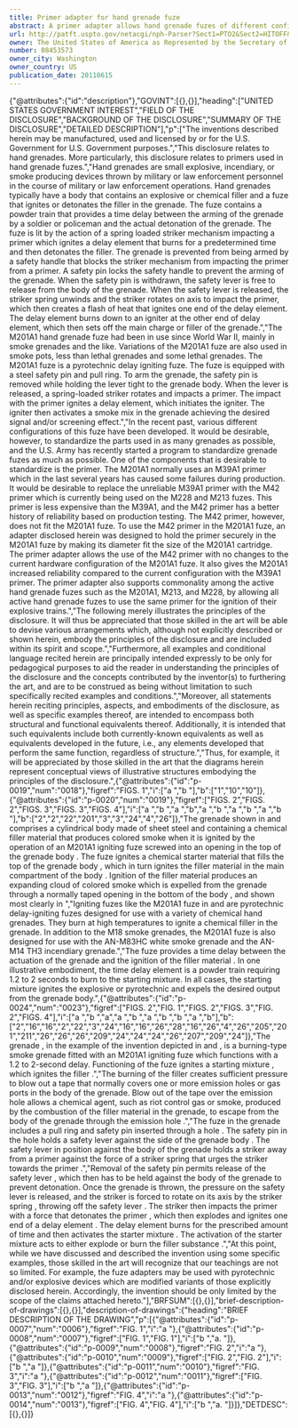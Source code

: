 ```yaml
---
title: Primer adapter for hand grenade fuze
abstract: A primer adapter allows hand grenade fuzes of different configurations to use the same primer for the ignition of their explosive trains.
url: http://patft.uspto.gov/netacgi/nph-Parser?Sect1=PTO2&Sect2=HITOFF&p=1&u=%2Fnetahtml%2FPTO%2Fsearch-adv.htm&r=1&f=G&l=50&d=PALL&S1=08453573&OS=08453573&RS=08453573
owner: The United States of America as Represented by the Secretary of the Army
number: 08453573
owner_city: Washington
owner_country: US
publication_date: 20110615
---
```


{"@attributes":{"id":"description"},"GOVINT":[{},{}],"heading":["UNITED STATES GOVERNMENT INTEREST","FIELD OF THE DISCLOSURE","BACKGROUND OF THE DISCLOSURE","SUMMARY OF THE DISCLOSURE","DETAILED DESCRIPTION"],"p":["The inventions described herein may be manufactured, used and licensed by or for the U.S. Government for U.S. Government purposes.","This disclosure relates to hand grenades. More particularly, this disclosure relates to primers used in hand grenade fuzes.","Hand grenades are small explosive, incendiary, or smoke producing devices thrown by military or law enforcement personnel in the course of military or law enforcement operations. Hand grenades typically have a body that contains an explosive or chemical filler and a fuze that ignites or detonates the filler in the grenade. The fuze contains a powder train that provides a time delay between the arming of the grenade by a soldier or policeman and the actual detonation of the grenade. The fuze is lit by the action of a spring loaded striker mechanism impacting a primer which ignites a delay element that burns for a predetermined time and then detonates the filler. The grenade is prevented from being armed by a safety handle that blocks the striker mechanism from impacting the primer from a primer. A safety pin locks the safety handle to prevent the arming of the grenade. When the safety pin is withdrawn, the safety lever is free to release from the body of the grenade. When the safety lever is released, the striker spring unwinds and the striker rotates on axis to impact the primer, which then creates a flash of heat that ignites one end of the delay element. The delay element burns down to an igniter at the other end of delay element, which then sets off the main charge or filler of the grenade.","The M201A1 hand grenade fuze had been in use since World War II, mainly in smoke grenades and the like. Variations of the M201A1 fuze are also used in smoke pots, less than lethal grenades and some lethal grenades. The M201A1 fuze is a pyrotechnic delay igniting fuze. The fuze is equipped with a steel safety pin and pull ring. To arm the grenade, the safety pin is removed while holding the lever tight to the grenade body. When the lever is released, a spring-loaded striker rotates and impacts a primer. The impact with the primer ignites a delay element, which initiates the igniter. The igniter then activates a smoke mix in the grenade achieving the desired signal and\/or screening effect.","In the recent past, various different configurations of this fuze have been developed. It would be desirable, however, to standardize the parts used in as many grenades as possible, and the U.S. Army has recently started a program to standardize grenade fuzes as much as possible. One of the components that is desirable to standardize is the primer. The M201A1 normally uses an M39A1 primer which in the last several years has caused some failures during production. It would be desirable to replace the unreliable M39A1 primer with the M42 primer which is currently being used on the M228 and M213 fuzes. This primer is less expensive than the M39A1, and the M42 primer has a better history of reliability based on production testing. The M42 primer, however, does not fit the M201A1 fuze. To use the M42 primer in the M201A1 fuze, an adapter disclosed herein was designed to hold the primer securely in the M201A1 fuze by making its diameter fit the size of the M201A1 cartridge. The primer adapter allows the use of the M42 primer with no changes to the current hardware configuration of the M201A1 fuze. It also gives the M201A1 increased reliability compared to the current configuration with the M39A1 primer. The primer adapter also supports commonality among the active hand grenade fuzes such as the M201A1, M213, and M228, by allowing all active hand grenade fuzes to use the same primer for the ignition of their explosive trains.","The following merely illustrates the principles of the disclosure. It will thus be appreciated that those skilled in the art will be able to devise various arrangements which, although not explicitly described or shown herein, embody the principles of the disclosure and are included within its spirit and scope.","Furthermore, all examples and conditional language recited herein are principally intended expressly to be only for pedagogical purposes to aid the reader in understanding the principles of the disclosure and the concepts contributed by the inventor(s) to furthering the art, and are to be construed as being without limitation to such specifically recited examples and conditions.","Moreover, all statements herein reciting principles, aspects, and embodiments of the disclosure, as well as specific examples thereof, are intended to encompass both structural and functional equivalents thereof. Additionally, it is intended that such equivalents include both currently-known equivalents as well as equivalents developed in the future, i.e., any elements developed that perform the same function, regardless of structure.","Thus, for example, it will be appreciated by those skilled in the art that the diagrams herein represent conceptual views of illustrative structures embodying the principles of the disclosure.",{"@attributes":{"id":"p-0019","num":"0018"},"figref":"FIGS. 1","i":["a ","b "],"b":["1","10","10"]},{"@attributes":{"id":"p-0020","num":"0019"},"figref":["FIGS. 2","FIGS. 2","FIGS. 3","FIGS. 3","FIGS. 4"],"i":["a ","b ","a ","b","a ","b ","a ","b ","a ","b "],"b":["2","2","22","201","3","3","24","4","26"]},"The grenade  shown in and comprises a cylindrical body  made of sheet steel and containing a chemical filler material  that produces colored smoke when it is ignited by the operation of an M201A1 igniting fuze  screwed into an opening in the top of the grenade body . The fuze  ignites a chemical starter material  that fills the top of the grenade body , which in turn ignites the filler material  in the main compartment of the body . Ignition of the filler material  produces an expanding cloud of colored smoke which is expelled from the grenade  through a normally taped opening  in the bottom of the body , and shown most clearly in ","Igniting fuzes like the M201A1 fuze  in and are pyrotechnic delay-igniting fuzes designed for use with a variety of chemical hand grenades. They burn at high temperatures to ignite a chemical filler in the grenade. In addition to the M18 smoke grenades, the M201A1 fuze  is also designed for use with the AN-M83HC white smoke grenade and the AN-M14 TH3 incendiary grenade.","The fuze  provides a time delay between the actuation of the grenade and the ignition of the filler material . In one illustrative embodiment, the time delay element is a powder train requiring 1.2 to 2 seconds to burn to the starting mixture. In all cases, the starting mixture ignites the explosive or pyrotechnic and expels the desired output from the grenade body.",{"@attributes":{"id":"p-0024","num":"0023"},"figref":["FIGS. 2","FIG. 1","FIGS. 2","FIGS. 3","FIG. 2","FIGS. 4"],"i":["a ","b ","a","a ","b ","a ","b ","b ","a ","b"],"b":["2","16","16","2","22","3","24","16","16","26","28","16","26","4","26","205","201","211","26","26","26","209","24","24","24","26","207","209","24"]},"The grenade , in the example of the invention depicted in and , is a burning-type smoke grenade fitted with an M201A1 igniting fuze  which functions with a 1.2 to 2-second delay. Functioning of the fuze  ignites a starting mixture , which ignites the filler .","The burning of the filler  creates sufficient pressure to blow out a tape  that normally covers one or more emission holes or gas ports  in the body of the grenade. Blow out of the tape  over the emission hole  allows a chemical agent, such as riot control gas or smoke, produced by the combustion of the filler material  in the grenade, to escape from the body  of the grenade  through the emission hole .","The fuze  in the grenade  includes a pull ring and safety pin  inserted through a hole . The safety pin  in the hole  holds a safety lever  against the side of the grenade body . The safety lever  in position against the body  of the grenade  holds a striker  away from a primer  against the force of a striker spring  that urges the striker  towards the primer .","Removal of the safety pin  permits release of the safety lever , which then has to be held against the body  of the grenade  to prevent detonation. Once the grenade  is thrown, the pressure on the safety lever  is released, and the striker  is forced to rotate on its axis by the striker spring , throwing off the safety lever . The striker  then impacts the primer  with a force that detonates the primer , which then explodes and ignites one end of a delay element . The delay element  burns for the prescribed amount of time and then activates the starter mixture . The activation of the starter mixture  acts to either explode or burn the filler substance .","At this point, while we have discussed and described the invention using some specific examples, those skilled in the art will recognize that our teachings are not so limited. For example, the fuze adapters may be used with pyrotechnic and\/or explosive devices which are modified variants of those explicitly disclosed herein. Accordingly, the invention should be only limited by the scope of the claims attached hereto."],"BRFSUM":[{},{}],"brief-description-of-drawings":[{},{}],"description-of-drawings":{"heading":"BRIEF DESCRIPTION OF THE DRAWING","p":[{"@attributes":{"id":"p-0007","num":"0006"},"figref":"FIG. 1","i":"a "},{"@attributes":{"id":"p-0008","num":"0007"},"figref":["FIG. 1","FIG. 1"],"i":["b ","a. "]},{"@attributes":{"id":"p-0009","num":"0008"},"figref":"FIG. 2","i":"a "},{"@attributes":{"id":"p-0010","num":"0009"},"figref":["FIG. 2","FIG. 2"],"i":["b ","a "]},{"@attributes":{"id":"p-0011","num":"0010"},"figref":"FIG. 3","i":"a "},{"@attributes":{"id":"p-0012","num":"0011"},"figref":["FIG. 3","FIG. 3"],"i":["b ","a "]},{"@attributes":{"id":"p-0013","num":"0012"},"figref":"FIG. 4","i":"a "},{"@attributes":{"id":"p-0014","num":"0013"},"figref":["FIG. 4","FIG. 4"],"i":["b ","a. "]}]},"DETDESC":[{},{}]}
